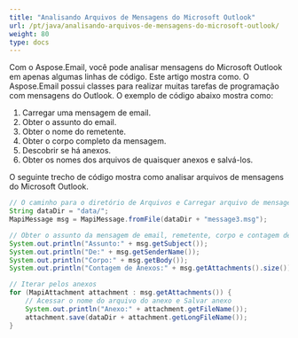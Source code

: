 ```yaml
---
title: "Analisando Arquivos de Mensagens do Microsoft Outlook"
url: /pt/java/analisando-arquivos-de-mensagens-do-microsoft-outlook/
weight: 80
type: docs
---
```



Com o Aspose.Email, você pode analisar mensagens do Microsoft Outlook em apenas algumas linhas de código. Este artigo mostra como. O Aspose.Email possui classes para realizar muitas tarefas de programação com mensagens do Outlook. O exemplo de código abaixo mostra como:

1. Carregar uma mensagem de email.
1. Obter o assunto do email.
1. Obter o nome do remetente.
1. Obter o corpo completo da mensagem.
1. Descobrir se há anexos.
1. Obter os nomes dos arquivos de quaisquer anexos e salvá-los.

O seguinte trecho de código mostra como analisar arquivos de mensagens do Microsoft Outlook.



~~~Java
// O caminho para o diretório de Arquivos e Carregar arquivo de mensagem de email do Microsoft Outlook
String dataDir = "data/";
MapiMessage msg = MapiMessage.fromFile(dataDir + "message3.msg");

// Obter o assunto da mensagem de email, remetente, corpo e contagem de Anexos
System.out.println("Assunto:" + msg.getSubject());
System.out.println("De:" + msg.getSenderName());
System.out.println("Corpo:" + msg.getBody());
System.out.println("Contagem de Anexos:" + msg.getAttachments().size());

// Iterar pelos anexos
for (MapiAttachment attachment : msg.getAttachments()) {
    // Acessar o nome do arquivo do anexo e Salvar anexo
    System.out.println("Anexo:" + attachment.getFileName());
    attachment.save(dataDir + attachment.getLongFileName());
}
~~~